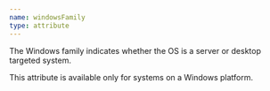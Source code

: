 ```yaml
---
name: windowsFamily
type: attribute
---
```


The Windows family indicates whether the OS is a server or desktop targeted system.

This attribute is available only for systems on a Windows platform.